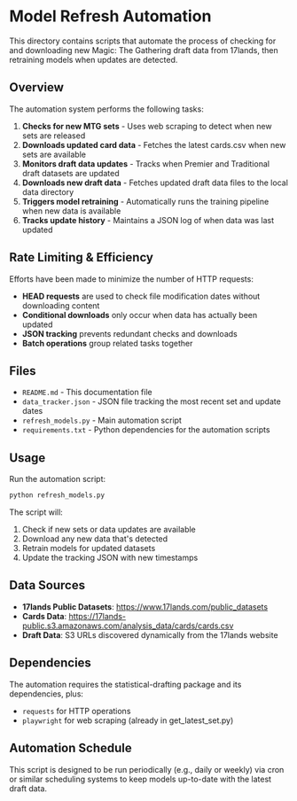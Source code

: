 # Model Refresh Automation

This directory contains scripts that automate the process of checking for and downloading new Magic: The Gathering draft data from 17lands, then retraining models when updates are detected.

## Overview

The automation system performs the following tasks:

1. **Checks for new MTG sets** - Uses web scraping to detect when new sets are released
2. **Downloads updated card data** - Fetches the latest cards.csv when new sets are available
3. **Monitors draft data updates** - Tracks when Premier and Traditional draft datasets are updated
4. **Downloads new draft data** - Fetches updated draft data files to the local data directory
5. **Triggers model retraining** - Automatically runs the training pipeline when new data is available
6. **Tracks update history** - Maintains a JSON log of when data was last updated

## Rate Limiting & Efficiency

Efforts have been made to minimize the number of HTTP requests:

- **HEAD requests** are used to check file modification dates without downloading content
- **Conditional downloads** only occur when data has actually been updated
- **JSON tracking** prevents redundant checks and downloads
- **Batch operations** group related tasks together

## Files

- `README.md` - This documentation file
- `data_tracker.json` - JSON file tracking the most recent set and update dates
- `refresh_models.py` - Main automation script
- `requirements.txt` - Python dependencies for the automation scripts

## Usage

Run the automation script:

```bash
python refresh_models.py
```

The script will:
1. Check if new sets or data updates are available
2. Download any new data that's detected
3. Retrain models for updated datasets
4. Update the tracking JSON with new timestamps

## Data Sources

- **17lands Public Datasets**: https://www.17lands.com/public_datasets
- **Cards Data**: https://17lands-public.s3.amazonaws.com/analysis_data/cards/cards.csv
- **Draft Data**: S3 URLs discovered dynamically from the 17lands website

## Dependencies

The automation requires the statistical-drafting package and its dependencies, plus:
- `requests` for HTTP operations
- `playwright` for web scraping (already in get_latest_set.py)

## Automation Schedule

This script is designed to be run periodically (e.g., daily or weekly) via cron or similar scheduling systems to keep models up-to-date with the latest draft data.
